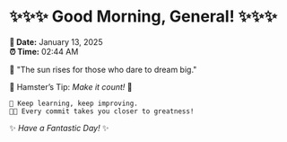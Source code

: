 # ✨✨✨ Good Morning, General! ✨✨✨

**📅 Date:** January 13, 2025  
**⏰ Time:** 02:44 AM  

🌅 "The sun rises for those who dare to dream big."  

🐹 Hamster’s Tip: _Make it count!_ 💪  

```
🚀 Keep learning, keep improving.  
🧑‍💻 Every commit takes you closer to greatness!  
```

✨ *Have a Fantastic Day!* ✨  

